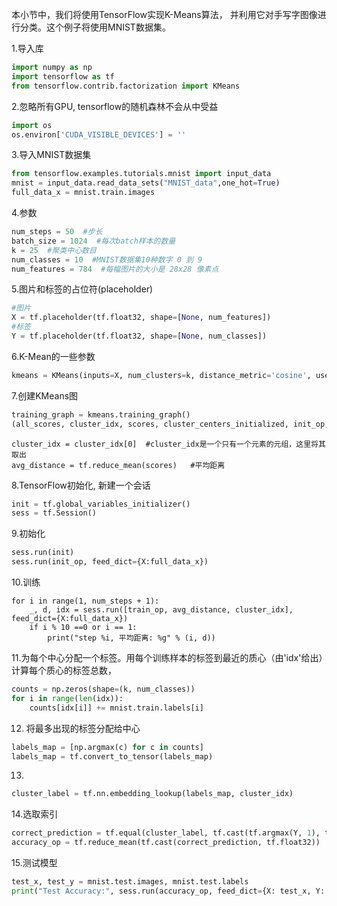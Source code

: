   本小节中，我们将使用TensorFlow实现K-Means算法， 并利用它对手写字图像进行分类。这个例子将使用MNIST数据集。



1.导入库

```python
import numpy as np
import tensorflow as tf
from tensorflow.contrib.factorization import KMeans
```



2.忽略所有GPU, tensorflow的随机森林不会从中受益

```python
import os
os.environ['CUDA_VISIBLE_DEVICES'] = ''
```



3.导入MNIST数据集

```python
from tensorflow.examples.tutorials.mnist import input_data
mnist = input_data.read_data_sets("MNIST_data",one_hot=True)
full_data_x = mnist.train.images
```



4.参数

```python
num_steps = 50  #步长
batch_size = 1024  #每次batch样本的数量
k = 25  #聚类中心数目
num_classes = 10  #MNIST数据集10种数字 0 到 9 
num_features = 784  #每幅图片的大小是 28x28 像素点
```



5.图片和标签的占位符(placeholder)

```python
#图片
X = tf.placeholder(tf.float32, shape=[None, num_features])
#标签
Y = tf.placeholder(tf.float32, shape=[None, num_classes])
```



6.K-Mean的一些参数

```python
kmeans = KMeans(inputs=X, num_clusters=k, distance_metric='cosine', use_mini_batch=True)
```



7.创建KMeans图

```python
training_graph = kmeans.training_graph()
(all_scores, cluster_idx, scores, cluster_centers_initialized, init_op, train_op) = training_graph
```

```
cluster_idx = cluster_idx[0]  #cluster_idx是一个只有一个元素的元组，这里将其取出
avg_distance = tf.reduce_mean(scores)	#平均距离
```



8.TensorFlow初始化, 新建一个会话

```python
init = tf.global_variables_initializer()
sess = tf.Session()
```



9.初始化

```python
sess.run(init)
sess.run(init_op, feed_dict={X:full_data_x})
```



10.训练

```
for i in range(1, num_steps + 1):
	_, d, idx = sess.run([train_op, avg_distance, cluster_idx], feed_dict={X:full_data_x})
	if i % 10 ==0 or i == 1:
		print("step %i, 平均距离: %g" % (i, d))
```



11.为每个中心分配一个标签。用每个训练样本的标签到最近的质心（由'idx'给出）计算每个质心的标签总数，

```python
counts = np.zeros(shape=(k, num_classes))
for i in range(len(idx)):
    counts[idx[i]] += mnist.train.labels[i]
```



12. 将最多出现的标签分配给中心

```python
labels_map = [np.argmax(c) for c in counts]
labels_map = tf.convert_to_tensor(labels_map)
```



13.

```python
cluster_label = tf.nn.embedding_lookup(labels_map, cluster_idx)
```



14.选取索引

```python
correct_prediction = tf.equal(cluster_label, tf.cast(tf.argmax(Y, 1), tf.int32))
accuracy_op = tf.reduce_mean(tf.cast(correct_prediction, tf.float32))
```



15.测试模型

```python
test_x, test_y = mnist.test.images, mnist.test.labels
print("Test Accuracy:", sess.run(accuracy_op, feed_dict={X: test_x, Y: test_y}))
```

